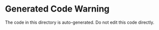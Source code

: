 # Generated Code Warning

The code in this directory is auto-generated. Do not edit this code directly.
